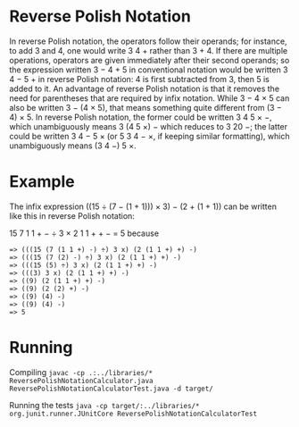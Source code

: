 # Reverse Polish Notation

In reverse Polish notation, the operators follow their operands; for instance, to add 3 and 4, one would write 3 4 + rather than 3 + 4. If there are multiple operations, operators are given immediately after their second operands; so the expression written 3 − 4 + 5 in conventional notation would be written 3 4 − 5 + in reverse Polish notation: 4 is first subtracted from 3, then 5 is added to it. An advantage of reverse Polish notation is that it removes the need for parentheses that are required by infix notation. While 3 − 4 × 5 can also be written 3 − (4 × 5), that means something quite different from (3 − 4) × 5. In reverse Polish notation, the former could be written 3 4 5 × −, which unambiguously means 3 (4 5 ×) − which reduces to 3 20 −; the latter could be written 3 4 − 5 × (or 5 3 4 − ×, if keeping similar formatting), which unambiguously means (3 4 −) 5 ×.

# Example

The infix expression ((15 ÷ (7 − (1 + 1))) × 3) − (2 + (1 + 1)) can be written like this in reverse Polish notation:

15 7 1 1 + − ÷ 3 × 2 1 1 + + − = 5
because
```
=> (((15 (7 (1 1 +) -) ÷) 3 x) (2 (1 1 +) +) -)
=> (((15 (7 (2) -) ÷) 3 x) (2 (1 1 +) +) -) 
=> (((15 (5) ÷) 3 x) (2 (1 1 +) +) -) 
=> (((3) 3 x) (2 (1 1 +) +) -) 
=> ((9) (2 (1 1 +) +) -) 
=> ((9) (2 (2) +) -) 
=> ((9) (4) -) 
=> ((9) (4) -) 
=> 5
```

# Running

Compiling
`
javac -cp .:../libraries/* ReversePolishNotationCalculator.java ReversePolishNotationCalculatorTest.java -d target/
`

Running the tests
`
java -cp target/:../libraries/* org.junit.runner.JUnitCore ReversePolishNotationCalculatorTest
`
